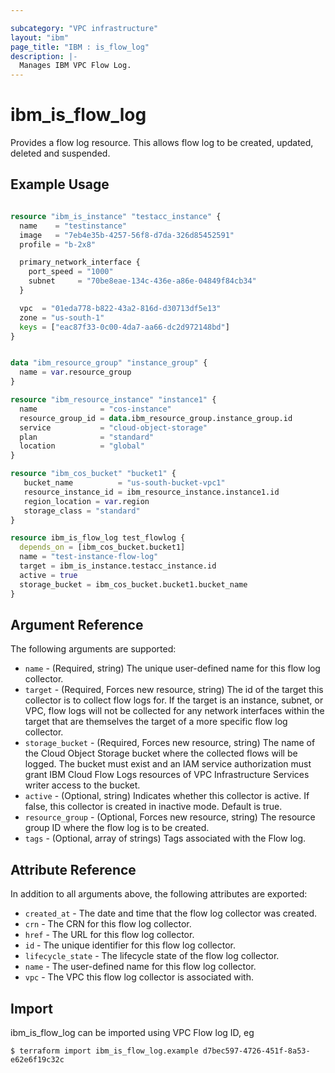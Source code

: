 ```yaml
---

subcategory: "VPC infrastructure"
layout: "ibm"
page_title: "IBM : is_flow_log"
description: |-
  Manages IBM VPC Flow Log.
---
```


# ibm\_is_flow_log

Provides a flow log resource. This allows flow log to be created, updated, deleted and suspended.


## Example Usage

```terraform

resource "ibm_is_instance" "testacc_instance" {
  name    = "testinstance"
  image   = "7eb4e35b-4257-56f8-d7da-326d85452591"
  profile = "b-2x8"

  primary_network_interface {
    port_speed = "1000"
    subnet     = "70be8eae-134c-436e-a86e-04849f84cb34"
  }

  vpc  = "01eda778-b822-43a2-816d-d30713df5e13"
  zone = "us-south-1"
  keys = ["eac87f33-0c00-4da7-aa66-dc2d972148bd"]
}


data "ibm_resource_group" "instance_group" {
  name = var.resource_group
}

resource "ibm_resource_instance" "instance1" {
  name              = "cos-instance"
  resource_group_id = data.ibm_resource_group.instance_group.id
  service           = "cloud-object-storage"
  plan              = "standard"
  location          = "global"
}

resource "ibm_cos_bucket" "bucket1" {
   bucket_name          = "us-south-bucket-vpc1"
   resource_instance_id = ibm_resource_instance.instance1.id
   region_location = var.region
   storage_class = "standard"
}

resource ibm_is_flow_log test_flowlog {
  depends_on = [ibm_cos_bucket.bucket1]
  name = "test-instance-flow-log"
  target = ibm_is_instance.testacc_instance.id
  active = true
  storage_bucket = ibm_cos_bucket.bucket1.bucket_name
}

```

## Argument Reference

The following arguments are supported:

* `name` - (Required, string) The unique user-defined name for this flow log collector.
* `target` - (Required, Forces new resource, string) The id of the target this collector is to collect flow logs for. If the target is an instance, subnet, or VPC, flow logs will not be collected for any network interfaces within the target that are themselves the target of a more specific flow log collector.
* `storage_bucket` - (Required, Forces new resource, string) The name of the Cloud Object Storage bucket where the collected flows will be logged. The bucket must exist and an IAM service authorization must grant IBM Cloud Flow Logs resources of VPC Infrastructure Services writer access to the bucket.
* `active` - (Optional, string) Indicates whether this collector is active. If false, this collector is created in inactive mode. Default is true. 
* `resource_group` - (Optional, Forces new resource, string) The resource group ID where the flow log is to be created.
* `tags` - (Optional, array of strings) Tags associated with the Flow log.

## Attribute Reference

In addition to all arguments above, the following attributes are exported:

* `created_at` - The date and time that the flow log collector was created. 
* `crn` - The CRN for this flow log collector.
* `href` - The URL for this flow log collector.
* `id` - The unique identifier for this flow log collector.
* `lifecycle_state` - The lifecycle state of the flow log collector.
* `name` - The user-defined name for this flow log collector.
* `vpc` - The VPC this flow log collector is associated with.

## Import

ibm_is_flow_log can be imported using VPC Flow log ID, eg

```
$ terraform import ibm_is_flow_log.example d7bec597-4726-451f-8a53-e62e6f19c32c
```